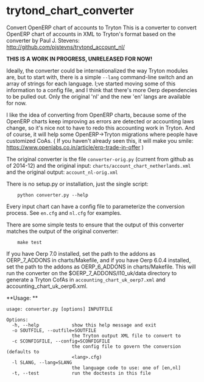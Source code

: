 trytond_chart_converter
=======================

Convert OpenERP chart of accounts to Tryton
This is a converter to convert OpenERP chart of accounts in XML
to Tryton's format based on the converter by Paul J. Stevens:
http://github.com/pjstevns/trytond_account_nl/

**THIS IS A WORK IN PROGRESS, UNRELEASED FOR NOW!**

Ideally, the converter could be internationalized the way Tryton
modules are, but to start with, there is a simple `--lang`
command-line switch and an array of strings for each language.
I;ve started moving some of this information to a config file,
and I think that there's more Oerp dependencies to be pulled out.
Only the original 'nl' and the new 'en' langs are available for now.

I like the idea of converting from OpenERP charts, because some
of the OpenERP charts keep improving as errors are detected or
accounting laws change, so it's nice not to have to redo this
accounting work in Tryton. And of course, it will help some
OpenERP->Tryton migrations where people have customized CoAs.
( If you haven't already seen this, it will make you smile:
https://www.openlabs.co.in/article/erp-trade-in-offer )

The original converter is the file `converter-orig.py`
(current from github as of 2014-12) and
the original input: `charts/account_chart_netherlands.xml`
and the original output: `account_nl-orig.xml`

There is no setup.py or installation, just the single script:
```
    python converter.py --help
```    

Every input chart can have a config file to parameterize the
conversion process. See `en.cfg` and `nl.cfg` for examples.

There are some simple tests to ensure that the output of
this converter matches the output of the original converter:
```
    make test
```
If you have Oerp 7.0 installed, set the path to the addons
as OERP_7_ADDONS in charts/Makefile, and if you have Oerp 6.0.4 installed,
set the path to the addons as OERP_6_ADDONS in charts/Makefile.
This will run the converter on the $OERP_7_ADDONS/l10_uk/data directory
to generate a Tryton CofAs in `accounting_chart_uk_oerp7.xml`
and accounting_chart_uk_oerp6.xml.


**Usage: **
```
usage: converter.py [options] INPUTFILE

Options:
  -h, --help            show this help message and exit
  -o SOUTFILE, --outfile=SOUTFILE
                        the Tryton output XML file to convert to
  -c SCONFIGFILE, --config=SCONFIGFILE
                        the config file to govern the conversion (defaults to
                        <lang>.cfg)
  -l SLANG, --lang=SLANG
                        the language code to use: one of [en,nl]
  -t, --test            run the doctests in this file
```
